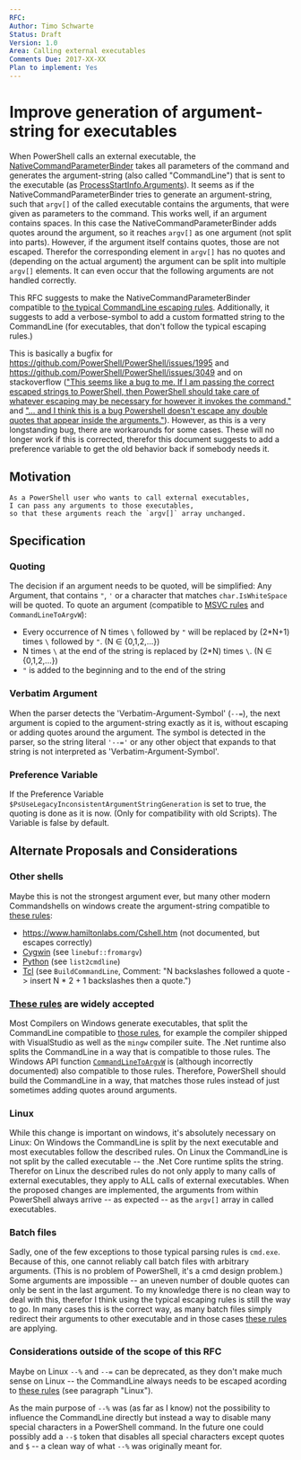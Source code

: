 ```yaml
---
RFC: 
Author: Timo Schwarte
Status: Draft
Version: 1.0
Area: Calling external executables
Comments Due: 2017-XX-XX
Plan to implement: Yes 
---
```


# Improve generation of argument-string for executables

When PowerShell calls an external executable, the
[NativeCommandParameterBinder](https://github.com/PowerShell/PowerShell/blob/master/src/System.Management.Automation/engine/NativeCommandParameterBinder.cs)
takes all parameters of the command and generates the argument-string (also called "CommandLine") that is sent to the executable (as [ProcessStartInfo.Arguments](https://msdn.microsoft.com/en-us/library/system.diagnostics.processstartinfo.arguments.aspx)).
It seems as if the NativeCommandParameterBinder tries to generate an argument-string, such that `argv[]` of the called executable contains the arguments, that were given as parameters to the command. This works well, if an argument contains spaces. In this case the NativeCommandParameterBinder adds quotes around the argument, so it reaches `argv[]` as one argument (not split into parts).
However, if the argument itself contains quotes, those are not escaped. Therefor the corresponding element in `argv[]` has no quotes and (depending on the actual argument) the argument can be split into multiple `argv[]` elements. It can even occur that the following arguments are not handled correctly.

This RFC suggests to make the NativeCommandParameterBinder compatible to
[the typical CommandLine escaping rules](https://msdn.microsoft.com/en-us/library/17w5ykft.aspx).
Additionally, it suggests to add a verbose-symbol to add a custom formatted string to the CommandLine (for executables, that don't follow the typical escaping rules.)

This is basically a bugfix for https://github.com/PowerShell/PowerShell/issues/1995 and https://github.com/PowerShell/PowerShell/issues/3049 and on stackoverflow (["This seems like a bug to me. If I am passing the correct escaped strings to PowerShell, then PowerShell should take care of whatever escaping may be necessary for however it invokes the command."](http://stackoverflow.com/questions/6714165/powershell-stripping-double-quotes-from-command-line-arguments)
and ["... and I think this is a bug Powershell doesn't escape any double quotes that appear inside the arguments."](http://stackoverflow.com/a/21334121/2770331)).
However, as this is a very longstanding bug, there are workarounds for some cases. These will no longer work if this is corrected, therefor this document suggests to add a preference variable to get the old behavior back if somebody needs it.

## Motivation

    As a PowerShell user who wants to call external executables,
    I can pass any arguments to those executables,
    so that these arguments reach the `argv[]` array unchanged.

## Specification

### Quoting

The decision if an argument needs to be quoted, will be simplified: Any Argument, that contains `"`, `'` or a character that matches `char.IsWhiteSpace` will be quoted. To quote an argument (compatible to [MSVC rules](https://msdn.microsoft.com/en-us/library/17w5ykft.aspx) and `CommandLineToArgvW`):
- Every occurrence of N times `\` followed by `"` will be replaced by (2*N+1) times `\` followed by `"`. (N &#x2208; {0,1,2,...})
- N times `\` at the end of the string is replaced by (2*N) times `\`. (N &#x2208; {0,1,2,...})
- `"` is added to the beginning and to the end of the string

### Verbatim Argument

When the parser detects the 'Verbatim-Argument-Symbol' (`--=`), the next argument is copied to the argument-string exactly as it is, without escaping or adding quotes around the argument. The symbol is detected in the parser, so the string literal `'--='` or any other object that expands to that string is not interpreted as 'Verbatim-Argument-Symbol'.

### Preference Variable

If the Preference Variable `$PsUseLegacyInconsistentArgumentStringGeneration` is set to true, the quoting is done as it is now. (Only for compatibility with old Scripts). The Variable is false by default.

## Alternate Proposals and Considerations

### Other shells

Maybe this is not the strongest argument ever, but many other modern Commandshells on windows create the argument-string compatible to [these rules](https://msdn.microsoft.com/en-us/library/17w5ykft.aspx):
- https://www.hamiltonlabs.com/Cshell.htm (not documented, but escapes correctly)
- [Cygwin](https://cygwin.com/git/gitweb.cgi?p=newlib-cygwin.git;a=blob;f=winsup/cygwin/winf.cc;hb=HEAD#l66) (see `linebuf::fromargv`)
- [Python](https://github.com/python/cpython/blob/master/Lib/subprocess.py#L424) (see `list2cmdline`)
- [Tcl](https://github.com/tcltk/tcl/blob/master/win/tclWinPipe.c#L1503) (see `BuildCommandLine`, Comment: "N backslashes followed a quote -> insert N * 2 + 1 backslashes then a quote.")

### [These rules](https://msdn.microsoft.com/en-us/library/17w5ykft.aspx) are widely accepted

Most Compilers on Windows generate executables, that split the CommandLine compatible to [those rules](https://msdn.microsoft.com/en-us/library/17w5ykft.aspx), for example the compiler shipped with VisualStudio as well as the `mingw` compiler suite.
The .Net runtime also splits the CommandLine in a way that is compatible to those rules. The Windows API function [`CommandLineToArgvW`](https://msdn.microsoft.com/en-us/library/windows/desktop/bb776391.aspx) is (although incorrectly documented) also compatible to those rules.
Therefore, PowerShell should build the CommandLine in a way, that matches those rules instead of just sometimes adding quotes around arguments.

### Linux

While this change is important on windows, it's absolutely necessary on Linux: On Windows the CommandLine is split by the next executable and most executables follow the described rules. On Linux the CommandLine is not split by the called executable -- the .Net Core runtime splits the string. Therefor on Linux the described rules do not only apply to many calls of external executables, they apply to ALL calls of external executables. When the proposed changes are implemented, the arguments from within PowerShell always arrive -- as expected -- as the `argv[]` array in called executables.

### Batch files

Sadly, one of the few exceptions to those typical parsing rules is `cmd.exe`. Because of this, one cannot reliably call batch files with arbitrary arguments. (This is no problem of PowerShell, it's a cmd design problem.) Some arguments are impossible -- an uneven number of double quotes can only be sent in the last argument. To my knowledge there is no clean way to deal with this, therefor I think using the typical escaping rules is still the way to go. In many cases this is the correct way, as many batch files simply redirect their arguments to other executable and in those cases [these rules](https://msdn.microsoft.com/en-us/library/17w5ykft.aspx) are applying. 

### Considerations outside of the scope of this RFC

Maybe on Linux `--%` and `--=` can be deprecated, as they don't make much sense on Linux -- the CommandLine always needs to be escaped acording to [these rules](https://msdn.microsoft.com/en-us/library/17w5ykft.aspx) (see paragraph "Linux").

As the main purpose of `--%` was (as far as I know) not the possibility to influence the CommandLine directly but instead a way to disable many special characters in a PowerShell command. In the future one could possibly add a `--$` token that disables all special characters except quotes and `$` -- a clean way of what `--%` was originally meant for.

